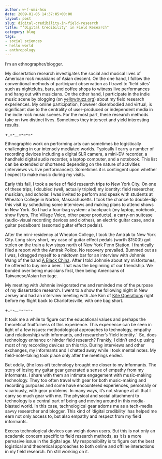 ```yaml
---
author: w-f-umi-hsu
date: 2009-01-05 14:37:05+00:00
layout: post
slug: digital-credibility-in-field-research
title: “'Digital Credibility' in Field Research"
category: blog
tags:
- social sciences
- hello world
- anthropology
---
```


I’m an ethnographer/blogger.

My dissertation research investigates the social and musical lives of American rock musicians of Asian descent. On the one hand, I follow the conventional methods of participant observation as I travel to ‘field sites’ such as nightclubs, bars, and coffee shops to witness live performances and hang out with musicians. On the other hand, I participate in the indie music scene by blogging (on [yellowbuzz.org](http://yellowbuzz.org)) about my field research experiences. My online participation, however disembodied and virtual, is significant due to the centrality of user-produced or independent media in the indie rock music scenes. For the most part, these research methods take on two distinct lives. Sometimes they intersect and yield interesting results.

+_=-__=-=-=-

Ethnographic work on performing arts can sometimes be logistically challenging in our intensely mediated worlds. Typically I carry a number of recording devices including a digital SLR camera, a mini-DV recorder, a handheld digital audio recorder, a laptop computer, and a notebook. This list can be extended or shortened depending on the nature of activities (interviews vs. live performances). Sometimes it is contingent upon whether I expect to make music during my visits.

Early this fall, I took a series of field research trips to New York City. On one of these trips, I doubled (well, actually tripled) my identity: field researcher, musician, and scholar. I was invited to perform and speak with students at Wheaton College in Norton, Massachusetts. I took the chance to double-dip this visit by scheduling some interviews and making plans to attend shows in New York. So I had a four-bag system: a backpack (my laptop, notebook, show flyers, The Village Voice, other paper products), a carry-on suitcase (audio-visual recording devices and clothes), an electric guitar case, and a guitar pedalboard (assorted guitar effect pedals).

After the mini-residency at Wheaton College, I took the Amtrak to New York City. Long story short, my case of guitar effect pedals (worth $1500!) got stolen on the train a few stops north of New York Penn Station. I frantically filed a report with the Amtrak Police. No recovery prevailed. Bummed out as I was, I dragged myself to a midtown bar for an interview with Johnnie Wang of the band [A Black China](http://www.myspace.com/ablackchina). After I told Johnnie about my misfortunes, he offered to buy me a beer. That was the beginning of our friendship. We bonded over being musicians first, then being Americans of Taiwanese/Asian heritage.

My meeting with Johnnie invigorated me and reminded me of the purpose of my dissertation research. I went to a show the following night in New Jersey and had an interview meeting with Joe Kim of [Kite Operations](http://www.koarecords.com/kiteoperations/) right before my flight back to Charlottesville, with one bag short.

+_=-__=-=-=-

It took me a while to figure out the educational values and perhaps the theoretical fruitfulness of this experience. This experience can be seen in light of a few issues: methodological approaches to technology, empathy (and relationship) with informants, and researcher’s ‘field identity.’  So, does technology enhance or hinder field research? Frankly, I didn’t end up using most of my recording devices on this trip. During interviews and other exchanges, my informants and I chatted away while I took mental notes. My field-note-taking took place only after the meetings ended.

But oddly, (the loss of) technology brought me closer to my informants. The story of losing my guitar gear generated a sense of empathy from my informants. I share with them an intimate engagement with music-making technology. They too often travel with gear for both music-making and recording purposes and some have encountered experiences, personally or vicariously, with gear problems. In many ways, it’s not strange at all that I carry so much gear with me. The physical and social attachment to technology is a central part of being and moving around in this media-blasted world. In this case, technological gear adorns me as a tech-media savvy researcher and blogger. This kind of ‘digital credibility’ has helped me earn not only access to, but also empathy and respect from my field informants.

Excess technological devices can weigh down users. But this is not only an academic concern specific to field research methods, as it is a more pervasive issue in the digital age. My responsibility is to figure out the best logistical and theoretical approaches to both online and offline interactions in my field research. I’m still working on it.
